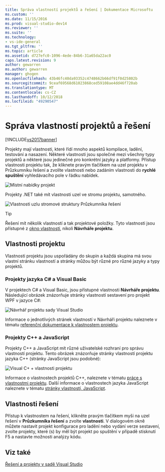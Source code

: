 ```yaml
---
title: Správa vlastností projektů a řešení | Dokumentace Microsoftu
ms.custom: ''
ms.date: 11/15/2016
ms.prod: visual-studio-dev14
ms.reviewer: ''
ms.suite: ''
ms.technology:
- vs-ide-general
ms.tgt_pltfrm: ''
ms.topic: article
ms.assetid: d727efc0-1096-4ede-84b6-31a65da22ac0
caps.latest.revision: 9
author: gewarren
ms.author: gewarren
manager: ghogen
ms.openlocfilehash: 43b46fc40da93352c4748662b66df91f0d25802b
ms.sourcegitcommit: 9ceaf69568d61023868ced59108ae4dd46f720ab
ms.translationtype: MT
ms.contentlocale: cs-CZ
ms.lasthandoff: 10/12/2018
ms.locfileid: "49290547"
---
```

# <a name="managing-project-and-solution-properties"></a>Správa vlastností projektů a řešení
[!INCLUDE[vs2017banner](../includes/vs2017banner.md)]

Projekty mají vlastnosti, které řídí mnoho aspektů kompilace, ladění, testování a nasazení. Některé vlastnosti jsou společné mezi všechny typy projektů a některé jsou jedinečné pro konkrétní jazyky a platformy. Přístup vlastnosti projektu tak, že kliknete pravým tlačítkem na uzel projektu v Průzkumníku řešení a zvolíte vlastnosti nebo zadáním vlastnosti do **rychlé spuštění** vyhledávacího pole v řádku nabídek.  
  
 ![Místní nabídky projekt](../ide/media/vs2015-proj-prop-menu.gif "vs2015_proj_prop_menu")  
  
 Projekty .NET také mít vlastnosti uzel ve stromu projektu, samotného.  
  
 ![Vlastnosti uzlu stromové struktury Průzkumníka řešení](../ide/media/vs2015-props-se.png "VS2015_Props_SE")  
  
> [!TIP]
>  Řešení mít několik vlastností a tak projektové položky. Tyto vlastnosti jsou přístupné z [okno vlastností](../ide/reference/properties-window.md), nikoli **Návrháře projektu**.  
  
## <a name="project-properties"></a>Vlastnosti projektu  
 Vlastnosti projektu jsou uspořádány do skupin a každá skupina má svou vlastní stránku vlastností a stránky můžou být různé pro různé jazyky a typy projektů.  
  
### <a name="c-and-visual-basic-projects"></a>Projekty jazyka C# a Visual Basic  
 V projektech C# a Visual Basic, jsou přístupné vlastnosti **Návrháře projektu**. Následující obrázek znázorňuje stránky vlastností sestavení pro projekt WPF v jazyce C#:  
  
 ![Návrhář projektu sady Visual Studio](../ide/media/vs2015-proppage-build.png "VS2015_PropPage_Build")  
  
 Informace o jednotlivých stránek vlastností v Návrháři projektu naleznete v tématu [referenční dokumentace k vlastnostem projektu](../ide/reference/project-properties-reference.md).  
  
### <a name="c-and-javascript-projects"></a>Projekty C++ a JavaScript  
 Projekty C++ a JavaScript mít různé uživatelské rozhraní pro správu vlastností projektu. Tento obrázek znázorňuje stránky vlastností projektu jazyka C++ (stránky JavaScript jsou podobné):  
  
 ![Visual C&#43; &#43; vlastnosti projektu](../ide/media/vs2015-projprops-cpp.png "VS2015_ProjProps_cpp")  
  
 Informace o vlastnostech projektů C++, naleznete v tématu [práce s vlastnostmi projektu](http://msdn.microsoft.com/library/9b0d6f8b-7d4e-4e61-aa75-7d14944816cd). Další informace o vlastnostech jazyka JavaScript naleznete v tématu [stránky vlastností, JavaScript](../ide/reference/property-pages-javascript.md).  
  
## <a name="solution-properties"></a>Vlastnosti řešení  
 Přístup k vlastnostem na řešení, klikněte pravým tlačítkem myši na uzel řešení v **Průzkumníka řešení** a zvolte **vlastnosti**. V dialogovém okně můžete nastavit projekt konfigurace pro ladění nebo vydání verze sestavení, zvolte projekty, které (s) by měl být projekt po spuštění v případě stisknutí F5 a nastavte možnosti analýzy kódu.  
  
## <a name="see-also"></a>Viz také  
 [Řešení a projekty v sadě Visual Studio](../ide/solutions-and-projects-in-visual-studio.md)



